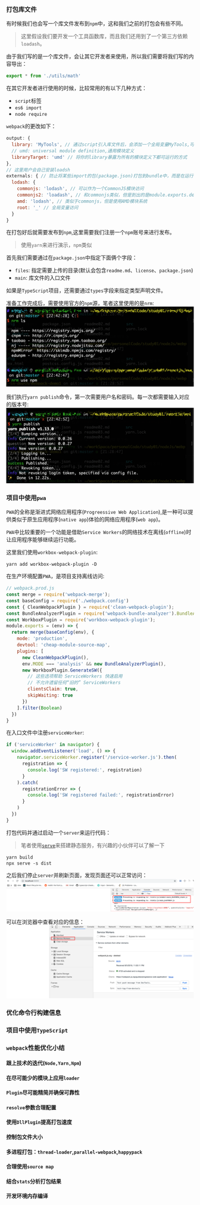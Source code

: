 ### 打包库文件
有时候我们也会写一个库文件发布到`npm`中，这和我们之前的打包会有些不同。

> 这里假设我们要开发一个工具函数库，而且我们还用到了一个第三方依赖`loadash`。

由于我们写的是一个库文件，会让其它开发者来使用，所以我们需要将我们写的内容导出： 
```js
export * from './utils/math'
```

在其它开发者进行使用的时候，比较常用的有以下几种方式：  
* `script`标签
* `es6 import`
* `node require`

`webpack`的更改如下：  
```js
output: {
  library: 'MyTools', // 通过script引入库文件后，会添加一个全局变量MyTools,可以直接进行访问
  // umd: universal module definition,通用模块定义
  libraryTarget: 'umd' // 将你的library暴露为所有的模块定义下都可运行的方式
},
// 这里用户会自己安装loadsh
externals: { // 防止将某些import的包(package.json)打包到bundle中，而是在运行时(runtime)再去从外部获取这些扩展依赖(external dependencies)
  lodash: {
    commonjs: 'lodash', // 可以作为一个CommonJS模块访问
    commonjs2: 'loadash', // 和commonjs类似，但是到出的是module.exports.default
    amd: 'lodash', // 类似于commonjs，但是使用AMD模块系统
    root: '_' // 全局变量访问
  }
}
```

在打包好后就需要发布到`npm`,这里需要我们注册一个`npm`账号来进行发布。

> 使用`yarn`来进行演示，`npm`类似

首先我们需要通过在`package.json`中指定下面俩个字段：  
* `files`: 指定需要上传的目录(默认会包含`readme.md`、`license`、`package.json`)
* `main`: 库文件的入口文件

如果是`TypeScript`项目，还需要通过`types`字段来指定类型声明文件。

准备工作完成后，需要使用官方的`npm`源，笔者这里使用的是`nrm`:  
![](https://raw.githubusercontent.com/wangkaiwd/drawing-bed/master/webpack-nrm.png)

我们执行`yarn publish`命令，第一次需要用户名和密码。每一次都需要输入对应的版本号:  
![](https://raw.githubusercontent.com/wangkaiwd/drawing-bed/master/webpack-yarn-publish.png)
### 项目中使用`pwa`
`PWA`的全称是渐进式网络应用程序(`Progreessive Web Application`),是一种可以提供类似于原生应用程序(`native app`)体验的网络应用程序(`web app`)。

`PWA`中比较重要的一个功能是借助`Service Workers`的网络技术在离线(`offline`)时让应用程序能够继续运行功能。

这里我们使用`workbox-webpack-plugin`:  
```npm
yarn add workbox-webpack-plugin -D
```

在生产环境配置`PWA`，是项目支持离线访问:
```js
// webpack.prod.js
const merge = require('webpack-merge');
const baseConfig = require('./webpack.config')
const { CleanWebpackPlugin } = require('clean-webpack-plugin');
const BundleAnalyzerPlugin = require('webpack-bundle-analyzer').BundleAnalyzerPlugin;
const WorkboxPlugin = require('workbox-webpack-plugin');
module.exports = (env) => {
  return merge(baseConfig(env), {
    mode: 'production',
    devtool: 'cheap-module-source-map',
    plugins: [
      new CleanWebpackPlugin(),
      env.MODE === 'analysis' && new BundleAnalyzerPlugin(),
      new WorkboxPlugin.GenerateSW({
        // 这些选项帮助 ServiceWorkers 快速启用
        // 不允许遗留任何“旧的” ServiceWorkers
        clientsClaim: true,
        skipWaiting: true
      })
    ].filter(Boolean)
  })
}
```

在入口文件中注册`serviceWorker`:  
```js
if ('serviceWorker' in navigator) {
  window.addEventListener('load', () => {
    navigator.serviceWorker.register('/service-worker.js').then(
      registration => {
        console.log('SW registered:', registration)
      }
    ).catch(
      registrationError => {
        console.log('SW registered failed:', registrationError)
      }
    )
  })
}
```

打包代码并通过启动一个`server`来运行代码：  
> 笔者使用[`serve`](https://github.com/zeit/serve)来搭建静态服务，有兴趣的小伙伴可以了解一下
```npm
yarn build
npx serve -s dist
```

之后我们停止`server`并刷新页面，发现页面还可以正常访问：  
![](https://raw.githubusercontent.com/wangkaiwd/drawing-bed/master/webpack-service-worker.png)

可以在浏览器中查看对应的信息：  
![](https://raw.githubusercontent.com/wangkaiwd/drawing-bed/master/webpack-chrome-service-workers.png)

### 优化命令行构建信息

### 项目中使用`TypeScript`

### `webpack`性能优化小结

#### 跟上技术的迭代(`Node,Yarn,Npm`)

#### 在尽可能少的模块上应用`loader`

#### `Plugin`尽可能精简并确保可靠性

#### `resolve`参数合理配置

#### 使用`DllPlugin`提高打包速度

#### 控制包文件大小

#### 多进程打包：`thread-loader`,`parallel-webpack`,`happypack`

#### 合理使用`source map`

#### 结合`stats`分析打包结果

#### 开发环境内存编译
